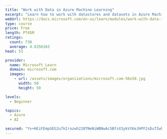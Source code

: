 ```yaml
---
title: "Work with Data in Azure Machine Learning"
excerpt: "Learn how to work with datastores and datasets in Azure Machine Learning."
webUrl: https://docs.microsoft.com/en-us/learn/modules/work-with-data-in-aml/
type: course
price: Free
length: PT45M
ratings:
  count: 730
  average: 4.6356163
heat: 53

provider:
  name: Microsoft Learn
  domain: microsoft.com
  images:
    - url: /assets/images/organizations/microsoft.com-50x50.jpg
      width: 50
      height: 50

levels:
  - Beginner

topics:
  - Azure
  - AI

secured: "Yv+HEiFEmpGEG2u7kIrozwh220TNeNiWBNwAc5BfsX3ykVtKeJHPF2sDuTIwhjkJuJ4mjccixu8Ai2yrY0pjXcJdIGQ4EwUH0MjgfJE9Ml+ewavP8NKxH3DA5uEYX7k16LTJ0g8Ua2Zst+Zl2hJynmGb0pbNaXyvDdOavUITm51AKy8X0d9T8YFkX79HfVCH2YhD9nE8vkB/XLPKzMkC79fVfiMnurefMIr4K4qKslmPaqtn58yTn5cSzSKTaLZu+mGXPGL5uAkGBXhdoAiGHemV5RJzDRkNav/x372wSc1KuJzAnHnl9l9KsujC03Y9AHbAgAihlpMayGxTppzRopn7+ZWYjfCsapmc/F3IbEedsyiALHb1sj6l5D47dWAg6JJ6T9KODqKqtod3eEU+oV2jDjZ/8mCJJ5TwXhF7GM8=;mHpN+5vT8/PalVLGyLKmnQ=="
---
```


